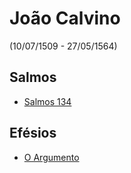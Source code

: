 # João Calvino
(10/07/1509 - 27/05/1564)

## Salmos
- [Salmos 134](salmo/134.md)

## Efésios
- [O Argumento](efesios/argumento.md)



